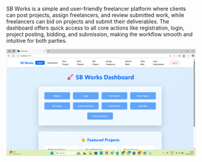
SB Works is a simple and user-friendly freelancer platform where clients can post projects, assign freelancers, and review submitted work, while freelancers can bid on projects and submit their deliverables. The dashboard offers quick access to all core actions like registration, login, project posting, bidding, and submission, making the workflow smooth and intuitive for both parties.


![image alt](https://github.com/Manasa0109/SmartInternz_Freelancer_Platform/blob/15fb6ed4b0a128ed6452e64ba7f26e8574352443/SmartInternz_freelancer.png)
